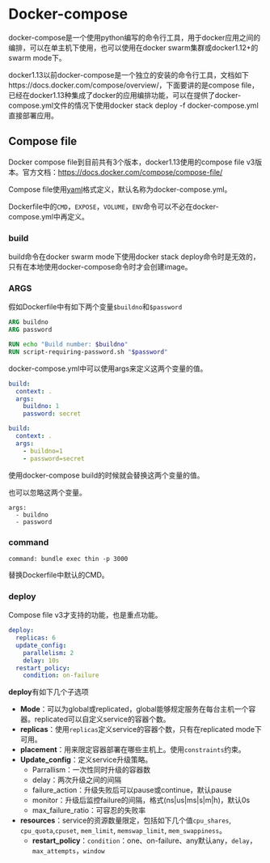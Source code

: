 # Docker-compose 

docker-compose是一个使用python编写的命令行工具，用于docker应用之间的编排，可以在单主机下使用，也可以使用在docker swarm集群或docker1.12+的swarm mode下。

docker1.13以前docker-compose是一个独立的安装的命令行工具，文档如下https://docs.docker.com/compose/overview/，下面要讲的是compose file，已经在docker1.13种集成了docker的应用编排功能，可以在提供了docker-compose.yml文件的情况下使用docker stack deploy -f docker-compose.yml直接部署应用。

## Compose file 

Docker compose file到目前共有3个版本，docker1.13使用的compose file v3版本。官方文档：https://docs.docker.com/compose/compose-file/

Compose file使用[yaml](yaml.org)格式定义，默认名称为docker-compose.yml。

Dockerfile中的``CMD``，``EXPOSE``，``VOLUME``，``ENV``命令可以不必在docker-compose.yml中再定义。

### build

build命令在docker swarm mode下使用docker stack deploy命令时是无效的，只有在本地使用docker-compose命令时才会创建image。

### ARGS

假如Dockerfile中有如下两个变量``$buildno``和``$password``

```dockerfile
ARG buildno
ARG password

RUN echo "Build number: $buildno"
RUN script-requiring-password.sh "$password"
```

docker-compose.yml中可以使用args来定义这两个变量的值。

```Yaml
build:
  context: .
  args:
    buildno: 1
    password: secret

build:
  context: .
  args:
    - buildno=1
    - password=secret
```

使用docker-compose build的时候就会替换这两个变量的值。

也可以忽略这两个变量。

```
args:
  - buildno
  - password
```

### command

```
command: bundle exec thin -p 3000
```

替换Dockerfile中默认的CMD。

### deploy

Compose file v3才支持的功能，也是重点功能。

```Yaml
deploy:
  replicas: 6
  update_config:
    parallelism: 2
    delay: 10s
  restart_policy:
    condition: on-failure
```

**deploy**有如下几个子选项

- **Mode**：可以为global或replicated，global能够规定服务在每台主机一个容器。replicated可以自定义service的容器个数。
- **replicas**：使用``replicas``定义service的容器个数，只有在replicated mode下可用。
- **placement**：用来限定容器部署在哪些主机上。使用``constraints``约束。
- **Update_config**：定义service升级策略。
  - Parrallism：一次性同时升级的容器数
  - delay：两次升级之间的间隔
  - failure_action：升级失败后可以pause或continue，默认pause
  - monitor：升级后监控failure的间隔，格式(ns|us|ms|s|m|h)，默认0s
  - max_failure_ratio：可容忍的失败率
- **resources**：service的资源数量限定，包括如下几个值`cpu_shares`, `cpu_quota`,`cpuset`, `mem_limit`, `memswap_limit`, `mem_swappiness`。
  - **restart_policy**：``condition``：one、on-failure、any默认any，``delay``，``max_attempts``，``window``

